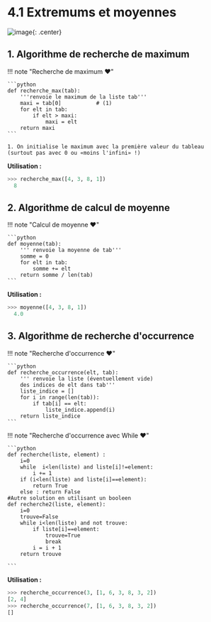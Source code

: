 # 4.1 Extremums et moyennes

![image](data/BO.png){: .center}

## 1. Algorithme de recherche de maximum

!!! note "Recherche de maximum :heart:"

    ```python
    def recherche_max(tab):
        '''renvoie le maximum de la liste tab'''
        maxi = tab[0]           # (1)
        for elt in tab:
            if elt > maxi:
                maxi = elt
        return maxi
    ```

    1. On initialise le maximum avec la première valeur du tableau (surtout pas avec 0 ou «moins l'infini» !)

**Utilisation :**
```python
>>> recherche_max([4, 3, 8, 1])
  8
```



## 2. Algorithme de calcul de moyenne

!!! note "Calcul de moyenne :heart:"

    ```python
    def moyenne(tab):
        ''' renvoie la moyenne de tab'''
        somme = 0
        for elt in tab:
            somme += elt
        return somme / len(tab)
    ```

   
**Utilisation :**
```python
>>> moyenne([4, 3, 8, 1])
  4.0
```


## 3. Algorithme de recherche d'occurrence

!!! note "Recherche d'occurrence :heart:"

    ```python
    def recherche_occurrence(elt, tab):
        ''' renvoie la liste (éventuellement vide)
        des indices de elt dans tab'''
        liste_indice = []
        for i in range(len(tab)):
            if tab[i] == elt:
                liste_indice.append(i)
        return liste_indice
    ```

!!! note "Recherche d'occurrence avec While :heart:"

    ```python
    def recherche(liste, element) :
        i=0
        while  i<len(liste) and liste[i]!=element:
            i += 1
        if (i<len(liste) and liste[i]==element):
            return True
        else : return False
    #Autre solution en utilisant un booleen 
    def recherche2(liste, element):
        i=0
        trouve=False
        while i<len(liste) and not trouve:
            if liste[i]==element:
                trouve=True
                break
            i = i + 1
        return trouve

    ```

   
**Utilisation :**
```python
>>> recherche_occurrence(3, [1, 6, 3, 8, 3, 2])
[2, 4]
>>> recherche_occurrence(7, [1, 6, 3, 8, 3, 2])
[]
```